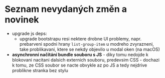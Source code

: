 # Seznam nevydaných změn a novinek
* upgrade js deps:
    * upgrade bootstrapu resi nektere drobne UI problemy, napr. prebarveni spodni hrany `list-group-item` u modreho 
    zvyrazneni, take problikavani, ktere se nekdy objevilo u modal oken (na macOS)
* **asynchronní načítání bundle souboru s JS** - diky tomu nedojde k blokovani nacitani dalsich externich souboru, 
predevsim CSS - dochazi k tomu, ze CSS soubor se nacte obvykle az po JS a tedy nejdrive problikne stranka bez stylu
